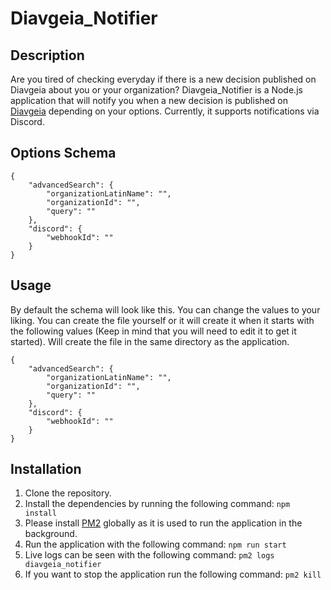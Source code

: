 # Diavgeia_Notifier

## Description
Are you tired of checking everyday if there is a new decision published on Diavgeia about you or your organization?
Diavgeia_Notifier is a Node.js application that will notify you when a new decision is published on [Diavgeia](https://diavgeia.gov.gr/) depending on your options. Currently, it supports notifications via Discord.

## Options Schema
```
{
    "advancedSearch": {
        "organizationLatinName": "",
        "organizationId": "",
        "query": ""
    },
    "discord": {
        "webhookId": ""
    }
}
```

## Usage
By default the schema will look like this. You can change the values to your liking. You can create the file yourself or it will create it when it starts with the following values (Keep in mind that you will need to edit it to get it started). Will create the file in the same directory as the application.

```
{
    "advancedSearch": {
        "organizationLatinName": "",
        "organizationId": "",
        "query": ""
    },
    "discord": {
        "webhookId": ""
    }
}
```

## Installation

1. Clone the repository.
2. Install the dependencies by running the following command: `npm install`
3. Please install [PM2](https://pm2.keymetrics.io/) globally as it is used to run the application in the background.
4. Run the application with the following command: `npm run start`
5. Live logs can be seen with the following command: `pm2 logs diavgeia_notifier`
6. If you want to stop the application run the following command: `pm2 kill`